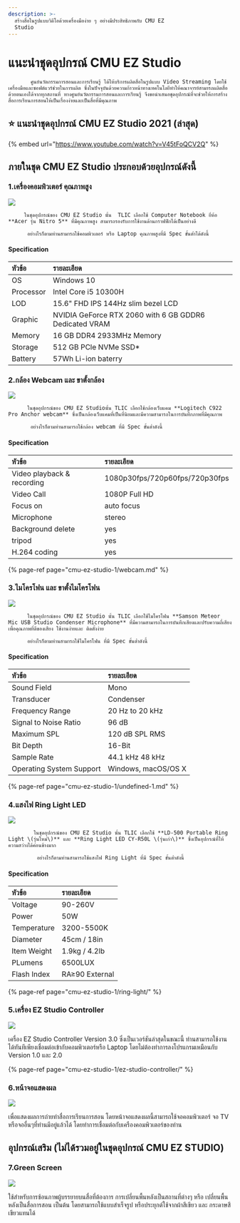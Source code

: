 ```yaml
---
description: >-
  สร้างสื่อในรูปแบบวิดีโอด้วยเครื่องมือง่าย ๆ อย่างมีประสิทธิภาพกับ CMU EZ
  Studio
---
```


# แนะนำชุดอุปกรณ์ CMU EZ Studio

           ศูนย์นวัตกรรมการสอนและการเรียนรู้ ได้ให้บริการผลิตสื่อในรูปแบบ Video Streaming โดยใช้เครื่องมือและซอฟต์แวร์ช่วยในการผลิต ซึ่งในปัจจุบันด้วยความก้าวหน้าทางเทคโนโลยีทำให้คณาจารย์สามารถผลิตสื่อด้วยตนเองได้จากทุกสถานที่ ทางศูนย์นวัตกรรมการสอนและการเรียนรู้ จึงขอนำเสนอชุดอุปกรณ์ที่จะช่วยให้การสร้างสื่อการเรียนการสอนให้เป็นเรื่องง่ายและเป็นสื่อที่มีคุณภาพ 

## ⭐ แนะนำชุดอุปกรณ์ CMU EZ Studio 2021 \(ล่าสุด\)

{% embed url="https://www.youtube.com/watch?v=V45tFoQCV2Q" %}

## **ภายในชุด CMU** EZ Studio ประกอบด้วยอุปกรณ์ดังนี้

### 1.เครื่องคอมพิวเตอร์ คุณภาพสูง 

![](.gitbook/assets/image%20%2839%29.png)

         ในชุดอุปกรณ์ของ CMU EZ Studio นั้น  TLIC เลือกใช้ Computer Notebook ยี่ห้อ **Acer รุ่น Nitro 5** ที่มีคุณภาพสูง สามารถรองรับการใช้งานด้านกราฟฟิกได้เป็นอย่างดี 

          อย่างไรก็ตามท่านสามารถใช้คอมพิวเตอร์ หรือ Laptop คุณภาพสูงที่มี Spec ขั้นต่ำได้ดังนี้

#### **Specification**

| หัวข้อ | รายละเอียด |
| :--- | :--- |
| OS | Windows 10  |
| Processor | Intel Core i5 10300H |
| LOD | 15.6" FHD IPS 144Hz slim bezel LCD |
| Graphic | NVIDIA GeForce RTX 2060 with 6 GB GDDR6 Dedicated VRAM |
| Memory  | 16 GB DDR4 2933MHz Memory |
| Storage | 512 GB PCle NVMe SSD\* |
| Battery | 57Wh Li-ion baterry |



### 2.กล้อง Webcam และ ขาตั้งกล้อง

![](.gitbook/assets/image%20%28144%29.png)

          ในชุดอุปกรณ์ของ CMU EZ Studioนั้น TLIC เลือกใช้กล้องเว็บแคม **Logitech C922 Pro Anchor webcam** ซึ่งเป็นกล้องเว็บแคมที่เป็นที่นิยมและมีความสามารถในการบันทึกภาพที่มีคุณภาพ

           อย่างไรก็ตามท่านสามารถใช้กล้อง webcam ที่มี Spec ขั้นต่ำดังนี้

#### **Specification**

| หัวข้อ | รายละเอียด |
| :--- | :--- |
| Video playback & recording | 1080p30fps/720p60fps/720p30fps |
| Video Call | 1080P Full HD |
| Focus on | auto focus |
| Microphone | stereo |
| Background delete | yes |
| tripod | yes |
| H.264 coding | yes |

{% page-ref page="cmu-ez-studio-1/webcam.md" %}



### 3.ไมโครโฟน และ ขาตั้งไมโครโฟน

![](.gitbook/assets/image%20%2854%29.png)

          ในชุดอุปกรณ์ของ CMU EZ Studio นั้น TLIC เลือกใช้ไมโครโฟน **Samson Meteor Mic USB Studio Condenser Microphone** ที่มีความสามารถในการบันทึกเสียงและปรับความถี่เสียงเพื่อคุณภาพที่ดีของเสียง ใช้งานง่ายและ ติดตั้งง่าย 

          อย่างไรก็ตามท่านสามารถใช้ไมโครโฟน ที่มี Spec ขั้นต่ำดังนี้ 

#### **Specification**

| หัวข้อ | รายละเอียด |
| :--- | :--- |
| Sound Field | Mono |
| Transducer | Condenser |
| Frequency Range | 20 Hz to 20 kHz |
| Signal to Noise Ratio | 96 dB |
| Maximum SPL | 120 dB SPL RMS |
| Bit Depth | 16-Bit |
| Sample Rate | 44.1 kHz 48 kHz |
| Operating System Support | Windows, macOS/OS X |

{% page-ref page="cmu-ez-studio-1/undefined-1.md" %}



### 4.แสงไฟ Ring Light LED

![](.gitbook/assets/4.png)

            ในชุดอุปกรณ์ของ CMU EZ Studio นั้น TLIC เลือกใช้ **LD-500 Portable Ring Light \(รุ่นใหม่\)** และ **Ring Light LED CY-R50L \(รุ่นเก่า\)** ซึ่งเป็นอุปกรณ์ที่ให้ความสว่างได้ค่อนข้างมาก 

             อย่างไรก็ตามท่านสามารถใช้แสงไฟ Ring Light ที่มี Spec ขั้นต่ำดังนี้ 

#### **Specification**

| หัวข้อ | รายละเอียด |
| :--- | :--- |
| Voltage | 90-260V |
| Power | 50W  |
| Temperature | 3200-5500K |
| Diameter | 45cm / 18in |
| Item Weight | 1.9kg / 4.2lb |
| PLumens | 6500LUX |
| Flash Index | RA≥90 External |

{% page-ref page="cmu-ez-studio-1/ring-light/" %}



### 5.เครื่อง EZ Studio Controller 

![](.gitbook/assets/image%20%28136%29.png)

เครื่อง EZ Studio Controller  Version 3.0 ซึ่งเป็นเวอร์ชันล่าสุดในขณะนี้ ท่านสามารถใช้งานได้ทันทีเพียงเชื่อมต่อเข้ากับคอมพิวเตอร์หรือ Laptop โดยไม่ต้องทำการลงโปรแกรมเหมือนกับ Version 1.0 และ 2.0

{% page-ref page="cmu-ez-studio-1/ez-studio-controller/" %}



### 6.หน้าจอแสดงผล

![](.gitbook/assets/image%20%2827%29.png)

เพื่อแสดงผลการถ่ายทำสื่อการเรียนการสอน โดยหน้าจอแสดงผลนี้สามารถใช้จอคอมพิวเตอร์ จอ TV หรือจออื่นๆที่ท่านมีอยู่แล้วได้ โดยทำการเชื่อมต่อกับเครืองคอมพิวเตอร์ของท่าน

## อุปกรณ์เสริม \(ไม่ได้รวมอยู่ในชุดอุปกรณ์ CMU EZ STUDIO\)

### 7.Green Screen 

![](.gitbook/assets/elegant-company-profile-presentation-1-.png)

ใช้สำหรับการซ้อนภาพผู้บรรยายบนสื่อที่ต้องการ การเปลี่ยนพื้นหลังเป็นสถานที่ต่างๆ หรือ เปลี่ยนพื้นหลังเป็นสื่อการสอน เป็นต้น โดยสามารถใช้แบบสำเร็จรูป หรือประยุกต์ใช้จากผ้าสีเขียว และ กระดาษสีเขียวแทนได้ 

